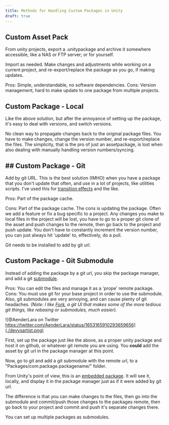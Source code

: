 ```yaml
---
title: Methods for Handling Custom Packages in Unity
draft: true
---
```


## Custom Asset Pack

From unity projects, export a .unitypackage and archive it somewhere accessible, like a NAS or FTP server; or for yourself. 

Import as needed. Make changes and adjustments while working on a current project, and re-export/replace the package as you go, if making updates.

Pros: Simple, understandable, no software dependencies.
Cons: Version management, hard to make update to one package from multiple projects.

## Custom Package - Local

Like the above solution, but after the annoyance of setting up the package, it's easy to deal with versions, and switch versions. 

No clean way to propagate changes back to the original package files. You have to make changes, change the version number, and re-export/replace the files. The simplicity, that is the pro of just an assetpackage, is lost when also dealing with manually handling version numbers/syncing.

## ## Custom Package - Git

Add by git URL. This is the best solution (IMHO) when you have a package that you don't update that often, and use in a lot of projects, like utilities scripts. I've used this for [transition effects](https://github.com/hunterdyar/Unity-Transition-Effects) and the like.

Pros: Part of the package cache.

Cons: Part of the package cache. The cons is updating the package. Often we add a feature or fix a bug specific to a project. Any changes you make to local files in the project will be lost, you have to go to a proper git clone of the asset and push changes to the remote, then go back to the project and push update. You don't have to constantly increment the version number, you can just always hit 'update' to, effectively, do a pull.

Git needs to be installed to add by git url.

## Custom Package - Git Submodule

Instead of adding the package by a git url, you skip the package manager, and add a git [submodule](https://www.atlassian.com/git/tutorials/git-submodule). 

Pros: You can edit the files and manage it as a 'prope' remote package. 
Cons: You must use git for your base project in order to use the submodule. Also, git submodules are very annoying, and can cause plenty of git headaches. *(Note: I like [Fork](https://git-fork.com/), a git UI that makes some of the more tedious git things, like rebasing or submodules, much easier).* 

![@AenderLara on Twitter https://twitter.com/AenderLara/status/1653165910293659656](./devvsartist.png)

First, set up the package just like the above, as a proper unity package and host it on github, or whatever git remote you are using. You **could** add the asset by git url in the package manager at this point. 

Now, go to git and add a git submodule with the remote url, to a "Packages/com.package.packagename/" folder.

From Unity's point of view, this is an [embedded package](https://docs.unity3d.com/Manual/CustomPackages.html#EmbedMe). It will see it, locally, and display it in the package manager just as if it were added by git url.

The difference is that you can make changes to the files, then go into the submodule and commit/push those changes to the packages remote, then go back to your project and commit and push it's separate changes there.

You can set up multiple packages as submodules.